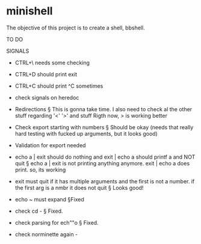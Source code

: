 # minishell

The objective of this project is to create a shell, bbshell.

TO DO

SIGNALS
- CTRL+\ needs some checking

- CTRL+D should print exit

- CTRL+C should print ^C sometimes

- check signals on heredoc
	
- Redirections
	§ This is gonna take time. I also need to check al the other stuff regarding '<' '>' and stuff
		Rigth now, > is working better

- Check export starting with numbers
	§ Should be okay (needs that really hard testing with fucked up arguments, but it looks good)


- Validation for export needed


- echo a | exit should do nothing and exit | echo a should printf a and NOT quit
	§ echo a | exit is not printing anything anymore. exit | echo a does print. so, its working


- exit must quit if it has multiple arguments and the first is not a number. if the first arg is a nmbr it does not quit
	§ Looks good!


- echo ~ must expand
	§Fixed


- check cd -
	§ Fixed.

- check parsing for ech""o
    § Fixed.

- check norminette again -
